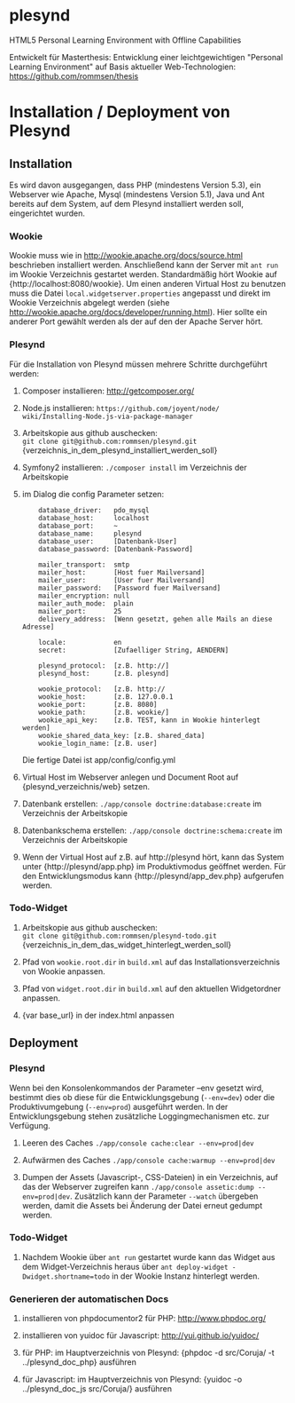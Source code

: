 # plesynd

HTML5 Personal Learning Environment with Offline Capabilities

Entwickelt für Masterthesis: Entwicklung einer leichtgewichtigen "Personal Learning Environment" 
auf Basis aktueller Web-Technologien: https://github.com/rommsen/thesis

# Installation / Deployment von Plesynd

## Installation

Es wird davon ausgegangen, dass PHP (mindestens Version 5.3), ein
Webserver wie Apache, Mysql (mindestens Version 5.1), Java und Ant
bereits auf dem System, auf dem Plesynd installiert werden soll,
eingerichtet wurden.

### Wookie

Wookie muss wie in <http://wookie.apache.org/docs/source.html>
beschrieben installiert werden. Anschließend kann der Server mit
`ant run` im Wookie Verzeichnis gestartet werden. Standardmäßig hört
Wookie auf {http://localhost:8080/wookie}. Um einen anderen Virtual Host
zu benutzen muss die Datei `local.widgetserver.properties` angepasst und
direkt im Wookie Verzeichnis abgelegt werden (siehe
<http://wookie.apache.org/docs/developer/running.html>). Hier sollte ein
anderer Port gewählt werden als der auf den der Apache Server hört.

### Plesynd

Für die Installation von Plesynd müssen mehrere Schritte durchgeführt
werden:

1.  Composer installieren: <http://getcomposer.org/>

2.  Node.js installieren: `https://github.com/joyent/node/`\
     `wiki/Installing-Node.js-via-package-manager`

3.  Arbeitskopie aus github auschecken:\
     `git clone git@github.com:rommsen/plesynd.git`\
     {verzeichnis\_in\_dem\_plesynd\_installiert\_werden\_soll}

4.  Symfony2 installieren: `./composer install` im Verzeichnis der
    Arbeitskopie

5.  im Dialog die config Parameter setzen:

            database_driver:   pdo_mysql
            database_host:     localhost
            database_port:     ~
            database_name:     plesynd
            database_user:     [Datenbank-User]
            database_password: [Datenbank-Password]

            mailer_transport:  smtp
            mailer_host:       [Host fuer Mailversand]
            mailer_user:       [User fuer Mailversand]
            mailer_password:   [Password fuer Mailversand]
            mailer_encryption: null
            mailer_auth_mode:  plain
            mailer_port:       25
            delivery_address:  [Wenn gesetzt, gehen alle Mails an diese Adresse]

            locale:            en
            secret:            [Zufaelliger String, AENDERN]

            plesynd_protocol:  [z.B. http://] 
            plesynd_host:      [z.B. plesynd]

            wookie_protocol:   [z.B. http://
            wookie_host:       [z.B. 127.0.0.1
            wookie_port:       [z.B. 8080]
            wookie_path:       [z.B. wookie/]
            wookie_api_key:    [z.B. TEST, kann in Wookie hinterlegt werden]
            wookie_shared_data_key: [z.B. shared_data]
            wookie_login_name: [z.B. user]
         

    Die fertige Datei ist app/config/config.yml

6.  Virtual Host im Webserver anlegen und Document Root auf \
     {plesynd\_verzeichnis/web} setzen.

7.  Datenbank erstellen: `./app/console doctrine:database:create` im
    Verzeichnis der Arbeitskopie

8.  Datenbankschema erstellen: `./app/console doctrine:schema:create` im
    Verzeichnis der Arbeitskopie

9.  Wenn der Virtual Host auf z.B. auf http://plesynd hört, kann das
    System unter {http://plesynd/app.php} im Produktivmodus geöffnet
    werden. Für den Entwicklungsmodus kann {http://plesynd/app\_dev.php}
    aufgerufen werden.

### Todo-Widget

1.  Arbeitskopie aus github auschecken: \
     `git clone git@github.com:rommsen/plesynd-todo.git`\
     {verzeichnis\_in\_dem\_das\_widget\_hinterlegt\_werden\_soll}

2.  Pfad von `wookie.root.dir` in `build.xml` auf das
    Installationsverzeichnis von Wookie anpassen.

3.  Pfad von `widget.root.dir` in `build.xml` auf den aktuellen
    Widgetordner anpassen.

4.  {var base\_url} in der index.html anpassen

## Deployment

### Plesynd

Wenn bei den Konsolenkommandos der Parameter –env gesetzt wird, bestimmt
dies ob diese für die Entwicklungsgebung (`--env=dev`) oder die
Produktivumgebung (`--env=prod`) ausgeführt werden. In der
Entwicklungsgebung stehen zusätzliche Loggingmechanismen etc. zur
Verfügung.

1.  Leeren des Caches `./app/console cache:clear --env=prod|dev`

2.  Aufwärmen des Caches `./app/console cache:warmup --env=prod|dev`

3.  Dumpen der Assets (Javascript-, CSS-Dateien) in ein Verzeichnis, auf
    das der Webserver zugreifen kann
    `./app/console assetic:dump --env=prod|dev`. Zusätzlich kann der
    Parameter `--watch` übergeben werden, damit die Assets bei Änderung
    der Datei erneut gedumpt werden.

### Todo-Widget

1.  Nachdem Wookie über `ant run` gestartet wurde kann das Widget aus
    dem Widget-Verzeichnis heraus über
    `ant deploy-widget -Dwidget.shortname=todo` in der Wookie Instanz
    hinterlegt werden.

### Generieren der automatischen Docs

1.  installieren von phpdocumentor2 für PHP: <http://www.phpdoc.org/>

2.  installieren von yuidoc für Javascript:
    <http://yui.github.io/yuidoc/>

3.  für PHP: im Hauptverzeichnis von Plesynd: {phpdoc -d src/Coruja/ -t
    ../plesynd\_doc\_php} ausführen

4.  für Javascript: im Hauptverzeichnis von Plesynd: {yuidoc -o
    ../plesynd\_doc\_js src/Coruja/} ausführen


